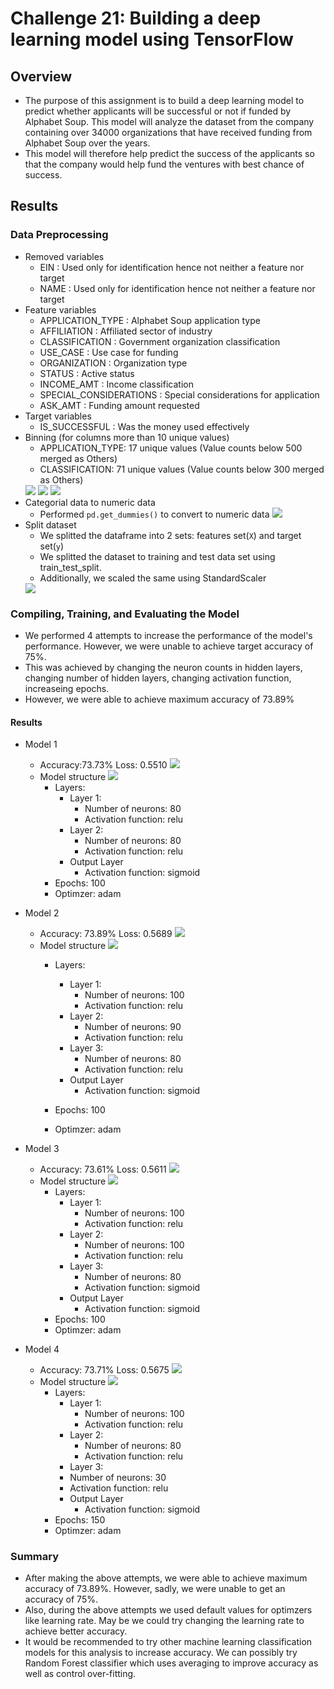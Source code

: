 # Challenge 21: Building a deep learning model using TensorFlow

## Overview

- The purpose of this assignment is to build a deep learning model to predict whether applicants will be successful or not if funded by Alphabet Soup. This model will analyze the dataset from the company containing over 34000 organizations that have received funding from Alphabet Soup over the years.
- This model will therefore help predict the success of the applicants so that the company would help fund the ventures with best chance of success.

## Results

### Data Preprocessing
- Removed variables
  - EIN : Used only for identification hence not neither a feature nor target
  - NAME :  Used only for identification hence not neither a feature nor target
- Feature variables
  - APPLICATION_TYPE : Alphabet Soup application type
  - AFFILIATION : Affiliated sector of industry
  - CLASSIFICATION : Government organization classification
  - USE_CASE : Use case for funding
  - ORGANIZATION : Organization type
  - STATUS : Active status
  - INCOME_AMT : Income classification
  - SPECIAL_CONSIDERATIONS : Special considerations for application
  - ASK_AMT : Funding amount requested
- Target variables
  - IS_SUCCESSFUL : Was the money used effectively
- Binning (for columns more than 10 unique values)
  - APPLICATION_TYPE: 17 unique values (Value counts below 500 merged as Others)
  - CLASSIFICATION: 71 unique values (Value counts below 300 merged as Others)
  <img src='./Deep_Learning_Challenge/Images/unique_values.png'/>
  <img src='./Deep_Learning_Challenge/Images/applicationtype.png'/>
  <img src='./Deep_Learning_Challenge/Images/classification.png'/>
- Categorial data to numeric data
  - Performed `pd.get_dummies()` to convert to numeric data
    <img src='./Deep_Learning_Challenge/Images/getdummies.png'/>
- Split dataset
  - We splitted the dataframe into 2 sets: features set(`X`) and target set(`y`)
  - We splitted the dataset to training and test data set using train_test_split.
  - Additionally, we scaled the same using StandardScaler 
  <img src='./Deep_Learning_Challenge/Images/splitdata.png'/>
### Compiling, Training, and Evaluating the Model

- We performed 4 attempts to increase the performance of the model's performance. However, we were unable to achieve target accuracy of 75%.
- This was achieved by changing the neuron counts in hidden layers, changing number of hidden layers, changing activation function, increaseing epochs.
- However, we were able to achieve maximum accuracy of 73.89%

#### Results

- Model 1
  - Accuracy:73.73%  Loss: 0.5510
    <img src='./Deep_Learning_Challenge/Images/Model1_accuracy.png'/>
  - Model structure  <img src='./Deep_Learning_Challenge/Images/Model1_structure.png'/>
    - Layers:
      - Layer 1:
        - Number of neurons: 80
        - Activation function: relu
      - Layer 2:
        - Number of neurons: 80
        - Activation function: relu
      - Output Layer
        - Activation function: sigmoid
    - Epochs: 100 
    - Optimzer: adam

- Model 2
  - Accuracy: 73.89%   Loss: 0.5689
    <img src='./Deep_Learning_Challenge/Images/Model2_accuracy.png'/>
  - Model structure  <img src='./Deep_Learning_Challenge/Images/Model2_structure.png'/>
    - Layers:
      - Layer 1:
        - Number of neurons: 100
        - Activation function: relu
      - Layer 2:
        - Number of neurons: 90
        - Activation function: relu
      - Layer 3:
        - Number of neurons: 80
        - Activation function: relu     
      - Output Layer
        - Activation function: sigmoid
    - Epochs: 100
 
    - Optimzer: adam

- Model 3
  - Accuracy: 73.61%  Loss: 0.5611
    <img src='./Deep_Learning_Challenge/Images/Model3_accuracy.png'/>
  - Model structure  <img src='./Deep_Learning_Challenge/Images/Model3_structure.png'/>
    - Layers:
      - Layer 1:
        - Number of neurons: 100
        - Activation function: relu
      - Layer 2:
        - Number of neurons: 100
        - Activation function: relu
      - Layer 3:
        - Number of neurons: 80
        - Activation function: sigmoid
      - Output Layer
        - Activation function: sigmoid
    - Epochs: 100
    - Optimzer: adam
   

- Model 4
  - Accuracy: 73.71%   Loss: 0.5675
    <img src='./Deep_Learning_Challenge/Images/Model4_accuracy.png'/>
  - Model structure  <img src='./Deep_Learning_Challenge/Images/Model4_structure.png'/>
    - Layers:
      - Layer 1:
        - Number of neurons: 100
        - Activation function: relu
      - Layer 2:
        - Number of neurons: 80
        - Activation function: relu
       - Layer 3:
        - Number of neurons: 30
        - Activation function: relu
      - Output Layer
        - Activation function: sigmoid
    - Epochs: 150
    - Optimzer: adam

### Summary

- After making the above attempts, we were able to achieve maximum accuracy of 73.89%. However, sadly, we were unable to get an accuracy of 75%.
- Also, during the above attempts we used default values for optimzers like learning rate. May be we could try changing the learning rate to achieve better accuracy.
- It would be recommended to try other machine learning classification models for this analysis to increase accuracy. We can possibly try Random Forest classifier which uses averaging to improve accuracy as well as control over-fitting.
